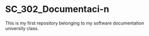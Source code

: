 # SC_302_Documentaci-n
This is my first repository belonging to my software documentation university class.
